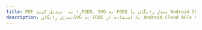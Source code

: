 ---title: PDF را به  تبدیل کنیدFODS، SVG به FODS مبدل رایگان یا Android SDKdescription: تبدیل رایگانSVG به FODS با استفاده از Android Cloud APIs & SDK همچنین اسناد PDF را در Cloud ایجاد، ویرایش و رندر کنید.---